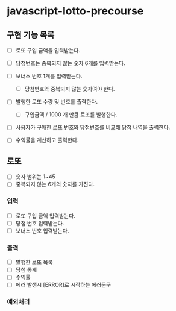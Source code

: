 # javascript-lotto-precourse

## 구현 기능 목록

- [ ] 로또 구입 금액을 입력받는다.
- [ ] 당첨번호는 중복되지 않는 숫자 6개를 입력받는다.
- [ ] 보너스 번호 1개를 입력받는다.
  - [ ] 당첨번호와 중복되지 않는 숫자여야 한다.
- [ ] 발행한 로또 수량 및 번호를 출력한다.

  - [ ] 구입금액 / 1000 개 만큼 로또를 발행한다.

- [ ] 사용자가 구매한 로또 번호와 당첨번호를 비교해 당첨 내역을 출력한다.
- [ ] 수익률을 계산하고 출력한다.

## 로또

- [ ] 숫자 범위는 1~45
- [ ] 중복되지 않는 6개의 숫자를 가진다.

### 입력

- [ ] 로또 구입 금액 입력받는다.
- [ ] 당첨 번호 입력받는다.
- [ ] 보너스 번호 입력받는다.

### 출력

- [ ] 발행한 로또 목록
- [ ] 당첨 통계
- [ ] 수익률
- [ ] 에러 발생시 [ERROR]로 시작하는 에러문구

### 예외처리
